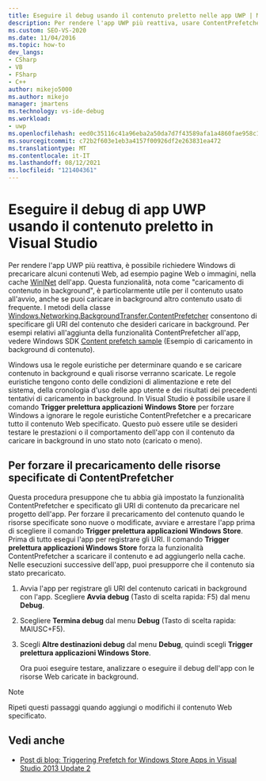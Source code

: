 ```yaml
---
title: Eseguire il debug usando il contenuto preletto nelle app UWP | Microsoft Docs
description: Per rendere l'app UWP più reattiva, usare ContentPrefetcher per richiedere Windows prelettura del contenuto Web.
ms.custom: SEO-VS-2020
ms.date: 11/04/2016
ms.topic: how-to
dev_langs:
- CSharp
- VB
- FSharp
- C++
author: mikejo5000
ms.author: mikejo
manager: jmartens
ms.technology: vs-ide-debug
ms.workload:
- uwp
ms.openlocfilehash: eed0c35116c41a96eba2a50da7d7f43589afa1a4860fae958c1349c865343fc1
ms.sourcegitcommit: c72b2f603e1eb3a4157f00926df2e263831ea472
ms.translationtype: MT
ms.contentlocale: it-IT
ms.lasthandoff: 08/12/2021
ms.locfileid: "121404361"
---
```

# <a name="debug-uwp-apps-using-prefetched-content-in-visual-studio"></a>Eseguire il debug di app UWP usando il contenuto preletto in Visual Studio

 Per rendere l'app UWP più reattiva, è possibile richiedere Windows di precaricare alcuni contenuti Web, ad esempio pagine Web o immagini, nella cache [WinINet](/windows/desktop/WinInet/about-wininet) dell'app. Questa funzionalità, nota come "caricamento di contenuto in background", è particolarmente utile per il contenuto usato all'avvio, anche se puoi caricare in background altro contenuto usato di frequente. I metodi della classe [Windows.Networking.BackgroundTransfer.ContentPrefetcher](/uwp/api/Windows.Networking.BackgroundTransfer.ContentPrefetcher) consentono di specificare gli URI del contenuto che desideri caricare in background. Per esempi relativi all'aggiunta della funzionalità ContentPrefetcher all'app, vedere Windows SDK [Content prefetch sample](https://code.msdn.microsoft.com/windowsapps/ContentPrefetcher-Sample-432c8309) (Esempio di caricamento in background di contenuto).

 Windows usa le regole euristiche per determinare quando e se caricare contenuto in background e quali risorse verranno scaricate. Le regole euristiche tengono conto delle condizioni di alimentazione e rete del sistema, della cronologia d'uso delle app utente e dei risultati dei precedenti tentativi di caricamento in background. In Visual Studio è possibile usare il comando **Trigger prelettura applicazioni Windows Store** per forzare Windows a ignorare le regole euristiche ContentPrefetcher e a precaricare tutto il contenuto Web specificato. Questo può essere utile se desideri testare le prestazioni o il comportamento dell'app con il contenuto da caricare in background in uno stato noto (caricato o meno).

## <a name="to-force-preloading-of-contentprefetcher-specified-resources"></a>Per forzare il precaricamento delle risorse specificate di ContentPrefetcher
 Questa procedura presuppone che tu abbia già impostato la funzionalità ContentPrefetcher e specificato gli URI di contenuto da precaricare nel progetto dell'app. Per forzare il precaricamento del contenuto quando le risorse specificate sono nuove o modificate, avviare e arrestare l'app prima di scegliere il comando **Trigger prelettura applicazioni Windows Store**. Prima di tutto esegui l'app per registrare gli URI. Il comando **Trigger prelettura applicazioni Windows Store** forza la funzionalità ContentPrefetcher a scaricare il contenuto e ad aggiungerlo nella cache. Nelle esecuzioni successive dell'app, puoi presupporre che il contenuto sia stato precaricato.

1. Avvia l'app per registrare gli URI del contenuto caricati in background con l'app. Scegliere **Avvia debug** (Tasto di scelta rapida: F5) dal menu **Debug**.

2. Scegliere **Termina debug** dal menu **Debug** (Tasto di scelta rapida: MAIUSC+F5).

3. Scegli **Altre destinazioni debug** dal menu **Debug**, quindi scegli **Trigger prelettura applicazioni Windows Store**.

   Ora puoi eseguire testare, analizzare o eseguire il debug dell'app con le risorse Web caricate in background.

> [!NOTE]
> Ripeti questi passaggi quando aggiungi o modifichi il contenuto Web specificato.

## <a name="see-also"></a>Vedi anche
- [Post di blog: Triggering Prefetch for Windows Store Apps in Visual Studio 2013 Update 2](https://devblogs.microsoft.com/devops/triggering-prefetch-for-windows-store-apps-in-visual-studio-2013-update-2/)